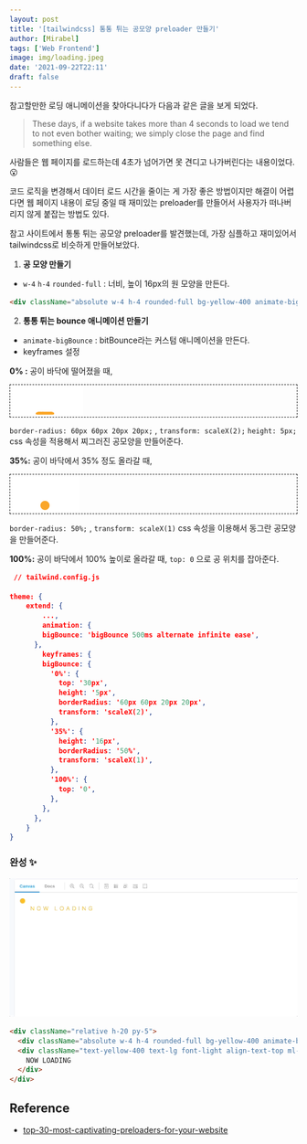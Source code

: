 ```yaml
---
layout: post
title: '[tailwindcss] 통통 튀는 공모양 preloader 만들기'
author: [Mirabel]
tags: ['Web Frontend']
image: img/loading.jpeg
date: '2021-09-22T22:11'
draft: false
---
```


참고할만한 로딩 애니메이션을 찾아다니다가 다음과 같은 글을 보게 되었다.

> These days, if a website takes more than 4 seconds to load we tend to not even bother waiting; we simply close the page and find something else.

사람들은 웹 페이지를 로드하는데 4초가 넘어가면 못 견디고 나가버린다는 내용이었다. 😮

코드 로직을 변경해서 데이터 로드 시간을 줄이는 게 가장 좋은 방법이지만 해결이 어렵다면 웹 페이지 내용이 로딩 중일 때 재미있는 preloader를 만들어서 사용자가 떠나버리지 않게 붙잡는 방법도 있다.

참고 사이트에서 통통 튀는 공모양 preloader를 발견했는데, 가장 심플하고 재미있어서 tailwindcss로 비슷하게 만들어보았다.

1. **공 모양 만들기**

- `w-4` `h-4` `rounded-full` : 너비, 높이 16px의 원 모양을 만든다.

```html
<div className="absolute w-4 h-4 rounded-full bg-yellow-400 animate-bigBounce" />
```

2. **통통 튀는 bounce 애니메이션 만들기**

- `animate-bigBounce` : bitBounce라는 커스텀 애니메이션을 만든다.
- keyframes 설정

**0% :** 공이 바닥에 떨어졌을 때,

<div style="border:1px dashed;">
  <img src="./img/bouncing-ball-1.png"  />
</div>

`border-radius: 60px 60px 20px 20px;` , `transform: scaleX(2);` `height: 5px;` css 속성을 적용해서 찌그러진 공모양을 만들어준다.

**35%:** 공이 바닥에서 35% 정도 올라갈 때,

<div style="border:1px dashed;">
  <img src="./img/bouncing-ball-2.png"  />
</div>

`border-radius: 50%;` , `transform: scaleX(1)` css 속성을 이용해서 동그란 공모양을 만들어준다.

**100%:** 공이 바닥에서 100% 높이로 올라갈 때, `top: 0` 으로 공 위치를 잡아준다.

```json
 // tailwind.config.js

theme: {
	extend: {
		...,
		animation: {
        bigBounce: 'bigBounce 500ms alternate infinite ease',
      },
		keyframes: {
        bigBounce: {
          '0%': {
            top: '30px',
            height: '5px',
            borderRadius: '60px 60px 20px 20px',
            transform: 'scaleX(2)',
          },
          '35%': {
            height: '16px',
            borderRadius: '50%',
            transform: 'scaleX(1)',
          },
          '100%': {
            top: '0',
          },
        },
      },
	}
}
```

### 완성 ✨

![Bouncing Ball](./img/bouncing-ball-loading.gif)

```html
<div className="relative h-20 py-5">
  <div className="absolute w-4 h-4 rounded-full bg-yellow-400 animate-bigBounce" />
  <div className="text-yellow-400 text-lg font-light align-text-top ml-8 tracking-widest">
    NOW LOADING
  </div>
</div>
```

## Reference

- [top-30-most-captivating-preloaders-for-your-website](https://medium.muz.li/top-30-most-captivating-preloaders-for-your-website-95ed1beff99d)
